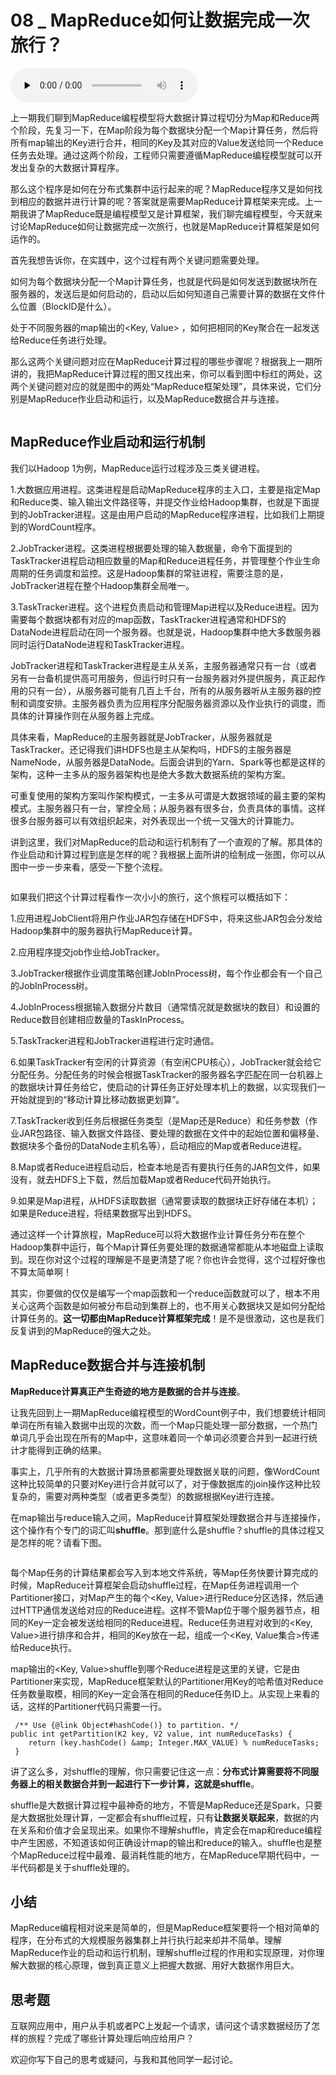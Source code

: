 # 08 _ MapReduce如何让数据完成一次旅行？

<audio id="audio" title="08 | MapReduce如何让数据完成一次旅行？" controls="" preload="none"><source id="mp3" src="https://static001.geekbang.org/resource/audio/82/51/82b3ab794870bd95d2be0f8e23f3a551.mp3"></audio>

上一期我们聊到MapReduce编程模型将大数据计算过程切分为Map和Reduce两个阶段，先复习一下，在Map阶段为每个数据块分配一个Map计算任务，然后将所有map输出的Key进行合并，相同的Key及其对应的Value发送给同一个Reduce任务去处理。通过这两个阶段，工程师只需要遵循MapReduce编程模型就可以开发出复杂的大数据计算程序。

那么这个程序是如何在分布式集群中运行起来的呢？MapReduce程序又是如何找到相应的数据并进行计算的呢？答案就是需要MapReduce计算框架来完成。上一期我讲了MapReduce既是编程模型又是计算框架，我们聊完编程模型，今天就来讨论MapReduce如何让数据完成一次旅行，也就是MapReduce计算框架是如何运作的。

首先我想告诉你，在实践中，这个过程有两个关键问题需要处理。


如何为每个数据块分配一个Map计算任务，也就是代码是如何发送到数据块所在服务器的，发送后是如何启动的，启动以后如何知道自己需要计算的数据在文件什么位置（BlockID是什么）。


处于不同服务器的map输出的&lt;Key, Value&gt; ，如何把相同的Key聚合在一起发送给Reduce任务进行处理。


那么这两个关键问题对应在MapReduce计算过程的哪些步骤呢？根据我上一期所讲的，我把MapReduce计算过程的图又找出来，你可以看到图中标红的两处，这两个关键问题对应的就是图中的两处“MapReduce框架处理”，具体来说，它们分别是MapReduce作业启动和运行，以及MapReduce数据合并与连接。

<img src="https://static001.geekbang.org/resource/image/f3/9c/f3a2faf9327fe3f086ec2c7eb4cd229c.png" alt="">

## MapReduce作业启动和运行机制

我们以Hadoop  1为例，MapReduce运行过程涉及三类关键进程。

1.大数据应用进程。这类进程是启动MapReduce程序的主入口，主要是指定Map和Reduce类、输入输出文件路径等，并提交作业给Hadoop集群，也就是下面提到的JobTracker进程。这是由用户启动的MapReduce程序进程，比如我们上期提到的WordCount程序。

2.JobTracker进程。这类进程根据要处理的输入数据量，命令下面提到的TaskTracker进程启动相应数量的Map和Reduce进程任务，并管理整个作业生命周期的任务调度和监控。这是Hadoop集群的常驻进程，需要注意的是，JobTracker进程在整个Hadoop集群全局唯一。

3.TaskTracker进程。这个进程负责启动和管理Map进程以及Reduce进程。因为需要每个数据块都有对应的map函数，TaskTracker进程通常和HDFS的DataNode进程启动在同一个服务器。也就是说，Hadoop集群中绝大多数服务器同时运行DataNode进程和TaskTracker进程。

JobTracker进程和TaskTracker进程是主从关系，主服务器通常只有一台（或者另有一台备机提供高可用服务，但运行时只有一台服务器对外提供服务，真正起作用的只有一台），从服务器可能有几百上千台，所有的从服务器听从主服务器的控制和调度安排。主服务器负责为应用程序分配服务器资源以及作业执行的调度，而具体的计算操作则在从服务器上完成。

具体来看，MapReduce的主服务器就是JobTracker，从服务器就是TaskTracker。还记得我们讲HDFS也是主从架构吗，HDFS的主服务器是NameNode，从服务器是DataNode。后面会讲到的Yarn、Spark等也都是这样的架构，这种一主多从的服务器架构也是绝大多数大数据系统的架构方案。

可重复使用的架构方案叫作架构模式，一主多从可谓是大数据领域的最主要的架构模式。主服务器只有一台，掌控全局；从服务器有很多台，负责具体的事情。这样很多台服务器可以有效组织起来，对外表现出一个统一又强大的计算能力。

讲到这里，我们对MapReduce的启动和运行机制有了一个直观的了解。那具体的作业启动和计算过程到底是怎样的呢？我根据上面所讲的绘制成一张图，你可以从图中一步一步来看，感受一下整个流程。

<img src="https://static001.geekbang.org/resource/image/2d/27/2df4e1976fd8a6ac4a46047d85261027.png" alt="">

如果我们把这个计算过程看作一次小小的旅行，这个旅程可以概括如下：

1.应用进程JobClient将用户作业JAR包存储在HDFS中，将来这些JAR包会分发给Hadoop集群中的服务器执行MapReduce计算。

2.应用程序提交job作业给JobTracker。

3.JobTracker根据作业调度策略创建JobInProcess树，每个作业都会有一个自己的JobInProcess树。

4.JobInProcess根据输入数据分片数目（通常情况就是数据块的数目）和设置的Reduce数目创建相应数量的TaskInProcess。

5.TaskTracker进程和JobTracker进程进行定时通信。

6.如果TaskTracker有空闲的计算资源（有空闲CPU核心），JobTracker就会给它分配任务。分配任务的时候会根据TaskTracker的服务器名字匹配在同一台机器上的数据块计算任务给它，使启动的计算任务正好处理本机上的数据，以实现我们一开始就提到的“移动计算比移动数据更划算”。

7.TaskTracker收到任务后根据任务类型（是Map还是Reduce）和任务参数（作业JAR包路径、输入数据文件路径、要处理的数据在文件中的起始位置和偏移量、数据块多个备份的DataNode主机名等），启动相应的Map或者Reduce进程。

8.Map或者Reduce进程启动后，检查本地是否有要执行任务的JAR包文件，如果没有，就去HDFS上下载，然后加载Map或者Reduce代码开始执行。

9.如果是Map进程，从HDFS读取数据（通常要读取的数据块正好存储在本机）；如果是Reduce进程，将结果数据写出到HDFS。

通过这样一个计算旅程，MapReduce可以将大数据作业计算任务分布在整个Hadoop集群中运行，每个Map计算任务要处理的数据通常都能从本地磁盘上读取到。现在你对这个过程的理解是不是更清楚了呢？你也许会觉得，这个过程好像也不算太简单啊！

其实，你要做的仅仅是编写一个map函数和一个reduce函数就可以了，根本不用关心这两个函数是如何被分布启动到集群上的，也不用关心数据块又是如何分配给计算任务的。**这一切都由MapReduce计算框架完成**！是不是很激动，这也是我们反复讲到的MapReduce的强大之处。

## MapReduce数据合并与连接机制

**MapReduce计算真正产生奇迹的地方是数据的合并与连接**。

让我先回到上一期MapReduce编程模型的WordCount例子中，我们想要统计相同单词在所有输入数据中出现的次数，而一个Map只能处理一部分数据，一个热门单词几乎会出现在所有的Map中，这意味着同一个单词必须要合并到一起进行统计才能得到正确的结果。

事实上，几乎所有的大数据计算场景都需要处理数据关联的问题，像WordCount这种比较简单的只要对Key进行合并就可以了，对于像数据库的join操作这种比较复杂的，需要对两种类型（或者更多类型）的数据根据Key进行连接。

在map输出与reduce输入之间，MapReduce计算框架处理数据合并与连接操作，这个操作有个专门的词汇叫**shuffle**。那到底什么是shuffle？shuffle的具体过程又是怎样的呢？请看下图。

<img src="https://static001.geekbang.org/resource/image/d6/c7/d64daa9a621c1d423d4a1c13054396c7.png" alt="">

每个Map任务的计算结果都会写入到本地文件系统，等Map任务快要计算完成的时候，MapReduce计算框架会启动shuffle过程，在Map任务进程调用一个Partitioner接口，对Map产生的每个&lt;Key, Value&gt;进行Reduce分区选择，然后通过HTTP通信发送给对应的Reduce进程。这样不管Map位于哪个服务器节点，相同的Key一定会被发送给相同的Reduce进程。Reduce任务进程对收到的&lt;Key, Value&gt;进行排序和合并，相同的Key放在一起，组成一个&lt;Key, Value集合&gt;传递给Reduce执行。

map输出的&lt;Key, Value&gt;shuffle到哪个Reduce进程是这里的关键，它是由Partitioner来实现，MapReduce框架默认的Partitioner用Key的哈希值对Reduce任务数量取模，相同的Key一定会落在相同的Reduce任务ID上。从实现上来看的话，这样的Partitioner代码只需要一行。

```
 /** Use {@link Object#hashCode()} to partition. */ 
public int getPartition(K2 key, V2 value, int numReduceTasks) { 
    return (key.hashCode() &amp; Integer.MAX_VALUE) % numReduceTasks; 
 }

```

讲了这么多，对shuffle的理解，你只需要记住这一点：**分布式计算需要将不同服务器上的相关数据合并到一起进行下一步计算，这就是shuffle**。

shuffle是大数据计算过程中最神奇的地方，不管是MapReduce还是Spark，只要是大数据批处理计算，一定都会有shuffle过程，只有**让数据关联起来**，数据的内在关系和价值才会呈现出来。如果你不理解shuffle，肯定会在map和reduce编程中产生困惑，不知道该如何正确设计map的输出和reduce的输入。shuffle也是整个MapReduce过程中最难、最消耗性能的地方，在MapReduce早期代码中，一半代码都是关于shuffle处理的。

## 小结

MapReduce编程相对说来是简单的，但是MapReduce框架要将一个相对简单的程序，在分布式的大规模服务器集群上并行执行起来却并不简单。理解MapReduce作业的启动和运行机制，理解shuffle过程的作用和实现原理，对你理解大数据的核心原理，做到真正意义上把握大数据、用好大数据作用巨大。

## 思考题

互联网应用中，用户从手机或者PC上发起一个请求，请问这个请求数据经历了怎样的旅程？完成了哪些计算处理后响应给用户？

欢迎你写下自己的思考或疑问，与我和其他同学一起讨论。
